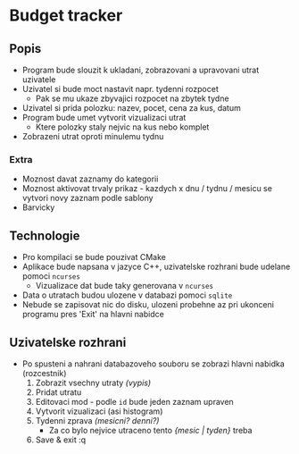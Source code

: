 # Budget tracker
## Popis
- Program bude slouzit k ukladani, zobrazovani a upravovani utrat uzivatele
- Uzivatel si bude moct nastavit napr. tydenni rozpocet
    - Pak se mu ukaze zbyvajici rozpocet na zbytek tydne
- Uzivatel si prida polozku: nazev, pocet, cena za kus, datum
- Program bude umet vytvorit vizualizaci utrat
    - Ktere polozky staly nejvic na kus nebo komplet
- Zobrazeni utrat oproti minulemu tydnu

### Extra
- Moznost davat zaznamy do kategorii
- Moznost aktivovat trvaly prikaz - kazdych x dnu / tydnu / mesicu se vytvori novy zaznam podle sablony
- Barvicky

## Technologie
- Pro kompilaci se bude pouzivat CMake
- Aplikace bude napsana v jazyce C++, uzivatelske rozhrani bude udelane pomoci `ncurses`
    - Vizualizace dat bude taky generovana v `ncurses`
- Data o utratach budou ulozene v databazi pomoci `sqlite`
- Nebude se zapisovat nic do disku, ulozeni probehne az pri ukonceni programu pres 'Exit' na hlavni nabidce

## Uzivatelske rozhrani
- Po spusteni a nahrani databazoveho souboru se zobrazi hlavni nabidka (rozcestnik)
    1. Zobrazit vsechny utraty *(vypis)*
    2. Pridat utratu
    3. Editovaci mod - podle `id` bude jeden zaznam upraven
    4. Vytvorit vizualizaci (asi histogram)
    5. Tydenni zprava *(mesicni? denni?)*
        - Za co bylo nejvice utraceno tento *{mesic | tyden}* treba
    6. Save & exit
    :q
